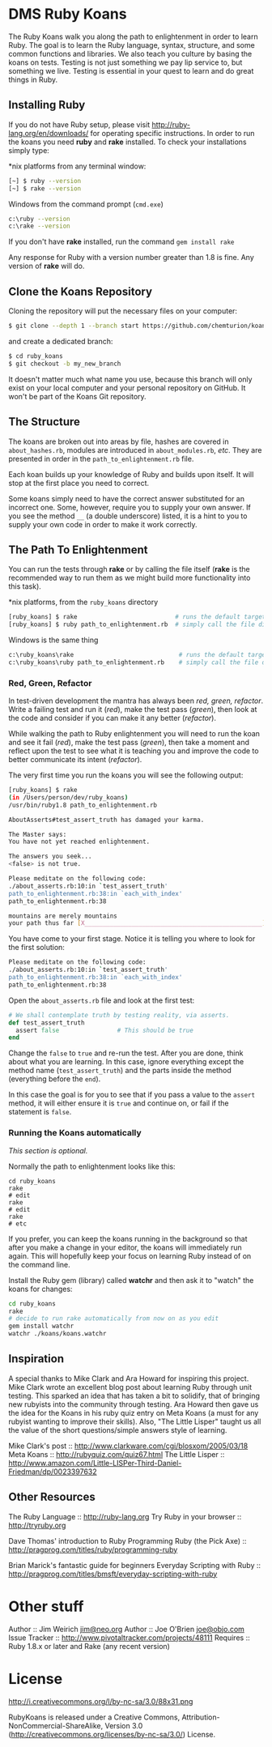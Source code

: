 # DMS Ruby Koans

The Ruby Koans walk you along the path to enlightenment in order to learn Ruby. The goal is to learn the Ruby language, syntax, structure, and some common functions and libraries. We also teach you culture by basing the koans on tests. Testing is not just something we pay lip service to, but something we live. Testing is essential in your quest to learn and do great things in Ruby.

## Installing Ruby

If you do not have Ruby setup, please visit http://ruby-lang.org/en/downloads/ for operating specific instructions. In order to run the koans you need **ruby** and **rake** installed. To check your installations simply type:

*nix platforms from any terminal window:

```bash
[~] $ ruby --version
[~] $ rake --version
```

Windows from the command prompt (`cmd.exe`)

```bash
c:\ruby --version
c:\rake --version
```

If you don't have **rake** installed, run the command `gem install rake`

Any response for Ruby with a version number greater than 1.8 is fine. Any version of **rake** will do.

## Clone the Koans Repository

Cloning the repository will put the necessary files on your computer:

```bash
$ git clone --depth 1 --branch start https://github.com/chemturion/koans.git ruby_koans
```

and create a dedicated branch:

```bash
$ cd ruby_koans
$ git checkout -b my_new_branch
```

It doesn't matter much what name you use, because this branch will only exist on your local computer and your personal repository on GitHub. It won't be part of the Koans Git repository.

## The Structure

The koans are broken out into areas by file, hashes are covered in `about_hashes.rb`, modules are introduced in `about_modules.rb`, *etc*. They are presented in order in the `path_to_enlightenment.rb` file.

Each koan builds up your knowledge of Ruby and builds upon itself. It will stop at the first place you need to correct.

Some koans simply need to have the correct answer substituted for an incorrect one. Some, however, require you to supply your own answer. If you see the method `__` (a double underscore) listed, it is a hint to you to supply your own code in order to make it work correctly.

## The Path To Enlightenment

You can run the tests through **rake** or by calling the file itself (**rake** is the recommended way to run them as we might build more functionality into this task).

*nix platforms, from the `ruby_koans` directory

```bash
[ruby_koans] $ rake                           # runs the default target :walk_the_path
[ruby_koans] $ ruby path_to_enlightenment.rb  # simply call the file directly
```

Windows is the same thing

```bash
c:\ruby_koans\rake                             # runs the default target :walk_the_path
c:\ruby_koans\ruby path_to_enlightenment.rb    # simply call the file directly
```

### Red, Green, Refactor

In test-driven development the mantra has always been *red, green, refactor*. Write a failing test and run it (*red*), make the test pass (*green*), then look at the code and consider if you can make it any better (*refactor*).

While walking the path to Ruby enlightenment you will need to run the koan and see it fail (*red*), make the test pass (*green*), then take a moment and reflect upon the test to see what it is teaching you and improve the code to better communicate its intent (*refactor*).

The very first time you run the koans you will see the following output:

```bash
[ruby_koans] $ rake
(in /Users/person/dev/ruby_koans)
/usr/bin/ruby1.8 path_to_enlightenment.rb

AboutAsserts#test_assert_truth has damaged your karma.

The Master says:
You have not yet reached enlightenment.

The answers you seek...
<false> is not true.

Please meditate on the following code:
./about_asserts.rb:10:in `test_assert_truth'
path_to_enlightenment.rb:38:in `each_with_index'
path_to_enlightenment.rb:38

mountains are merely mountains
your path thus far [X_________________________________________________] 0/280
```

You have come to your first stage. Notice it is telling you where to look for
the first solution:

```bash
Please meditate on the following code:
./about_asserts.rb:10:in `test_assert_truth'
path_to_enlightenment.rb:38:in `each_with_index'
path_to_enlightenment.rb:38
```

Open the `about_asserts.rb` file and look at the first test:

```ruby
# We shall contemplate truth by testing reality, via asserts.
def test_assert_truth
  assert false                # This should be true
end
```

Change the `false` to `true` and re-run the test. After you are done, think about what you are learning. In this case, ignore everything except the method name (`test_assert_truth`) and the parts inside the method (everything before the `end`).

In this case the goal is for you to see that if you pass a value to the `assert` method, it will either ensure it is `true` and continue on, or fail if the statement is `false`.

### Running the Koans automatically

*This section is optional.*

Normally the path to enlightenment looks like this:

```
cd ruby_koans
rake
# edit
rake
# edit
rake
# etc
```

If you prefer, you can keep the koans running in the background so that after you make a change in your editor, the koans will immediately run again. This will hopefully keep your focus on learning Ruby instead of on the command line.

Install the Ruby gem (library) called **watchr** and then ask it to "watch" the koans for changes:

```bash
cd ruby_koans
rake
# decide to run rake automatically from now on as you edit
gem install watchr
watchr ./koans/koans.watchr
```

## Inspiration

A special thanks to Mike Clark and Ara Howard for inspiring this project. Mike Clark wrote an excellent blog post about learning Ruby through unit testing. This sparked an idea that has taken a bit to solidify, that of bringing new rubyists into the community through testing. Ara Howard then gave us the idea for the Koans in his ruby quiz entry on Meta Koans (a must for any rubyist wanting to improve their skills). Also, "The Little Lisper" taught us all the value of the short questions/simple answers style of learning.

Mike Clark's post ::  http://www.clarkware.com/cgi/blosxom/2005/03/18
Meta Koans        ::  http://rubyquiz.com/quiz67.html
The Little Lisper ::  http://www.amazon.com/Little-LISPer-Third-Daniel-Friedman/dp/0023397632

## Other Resources

The Ruby Language               ::  http://ruby-lang.org
Try Ruby in your browser        ::  http://tryruby.org

Dave Thomas' introduction to Ruby Programming Ruby (the Pick Axe) ::  http://pragprog.com/titles/ruby/programming-ruby

Brian Marick's fantastic guide for beginners Everyday Scripting with Ruby    ::  http://pragprog.com/titles/bmsft/everyday-scripting-with-ruby

# Other stuff

Author         :: Jim Weirich <jim@neo.org>
Author         :: Joe O'Brien <joe@objo.com>
Issue Tracker  :: http://www.pivotaltracker.com/projects/48111
Requires       :: Ruby 1.8.x or later and Rake (any recent version)

# License

http://i.creativecommons.org/l/by-nc-sa/3.0/88x31.png

RubyKoans is released under a Creative Commons,
Attribution-NonCommercial-ShareAlike, Version 3.0
(http://creativecommons.org/licenses/by-nc-sa/3.0/) License.

